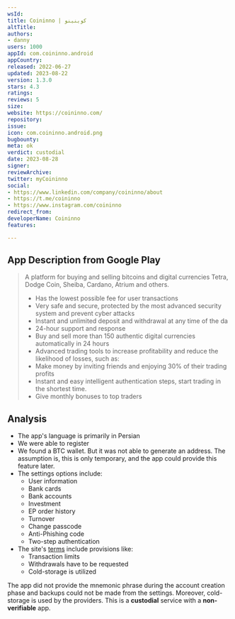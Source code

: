 ```yaml
---
wsId: 
title: Coininno | کوینینو
altTitle: 
authors:
- danny
users: 1000
appId: com.coininno.android
appCountry: 
released: 2022-06-27
updated: 2023-08-22
version: 1.3.0
stars: 4.3
ratings: 
reviews: 5
size: 
website: https://coininno.com/
repository: 
issue: 
icon: com.coininno.android.png
bugbounty: 
meta: ok
verdict: custodial
date: 2023-08-28
signer: 
reviewArchive: 
twitter: myCoininno
social:
- https://www.linkedin.com/company/coininno/about
- https://t.me/coininno
- https://www.instagram.com/coininno
redirect_from: 
developerName: Coininno
features: 

---
```


## App Description from Google Play

> A platform for buying and selling bitcoins and digital currencies Tetra, Dodge Coin, Sheiba, Cardano, Atrium and others.
> - Has the lowest possible fee for user transactions
> - Very safe and secure, protected by the most advanced security system and prevent cyber attacks
> - Instant and unlimited deposit and withdrawal at any time of the da
> - 24-hour support and response
> - Buy and sell more than 150 authentic digital currencies automatically in 24 hours
> - Advanced trading tools to increase profitability and reduce the likelihood of losses, such as:
> - Make money by inviting friends and enjoying 30% of their trading profits
> - Instant and easy intelligent authentication steps, start trading in the shortest time.
> - Give monthly bonuses to top traders

## Analysis 

- The app's language is primarily in Persian
- We were able to register
- We found a BTC wallet. But it was not able to generate an address. The assumption is, this is only temporary, and the app could provide this feature later. 
- The settings options include:
  - User information
  - Bank cards
  - Bank accounts
  - Investment
  - EP order history
  - Turnover
  - Change passcode
  - Anti-Phishing code
  - Two-step authentication
- The site's [terms](https://coininno.com/terms) include provisions like:
  - Transaction limits
  - Withdrawals have to be requested
  - Cold-storage is utilized

The app did not provide the mnemonic phrase during the account creation phase and backups could not be made from the settings. Moreover, cold-storage is used by the providers. This is a **custodial** service with a **non-verifiable** app.
